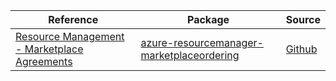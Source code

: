 | Reference | Package | Source |
|---|---|---|
|[Resource Management - Marketplace Agreements](resourcemanager-marketplaceordering-readme.md)|[azure-resourcemanager-marketplaceordering](https://repo1.maven.org/maven2/com/azure/resourcemanager/azure-resourcemanager-marketplaceordering)|[Github](https://github.com/Azure/azure-sdk-for-java/blob/main/sdk/marketplaceordering/azure-resourcemanager-marketplaceordering)|
